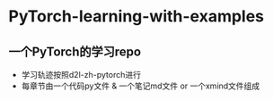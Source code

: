 # PyTorch-learning-with-examples
## 一个PyTorch的学习repo
- 学习轨迹按照d2l-zh-pytorch进行
- 每章节由一个代码py文件 & 一个笔记md文件 or 一个xmind文件组成